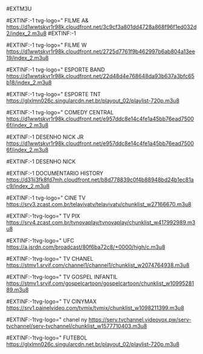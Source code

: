 #EXTM3U


#EXTINF:-1
tvg-logo="
FILME A&
https://d1wwtskvr1r98k.cloudfront.net/3c9cf3a801dd4728a868f96f1ed032d2/index_2.m3u8
#EXTINF:-1

#EXTINF:-1
tvg-logo=" FILME W
https://d1wwtskvr1r98k.cloudfront.net/2725d7761f9b462997b6ab804a13ee19/index_2.m3u8

#EXTINF:-1
tvg-logo="
ESPORTE BAND
https://d1wwtskvr1r98k.cloudfront.net/22d48d4e768648da93b637a3bfc65b18/index_2.m3u8

#EXTINF:-1
tvg-logo="
ESPORTE TNT 
https://glxlmn026c.singularcdn.net.br/playout_02/playlist-720p.m3u8

#EXTINF:-1
tvg-logo="
COMEDY CENTRAL
https://d1wwtskvr1r98k.cloudfront.net/e957ddc8e14c4fe1a45bb76ead75006f/index_2.m3u8

#EXTINF:-1
DESENHO NICK JR
https://d1wwtskvr1r98k.cloudfront.net/e957ddc8e14c4fe1a45bb76ead75006f/index_2.m3u8

#EXTINF:-1
DESENHO NICK

#EXTINF:-1
DOCUMENTARIO HISTORY
https://d31ii3fk8fd7mh.cloudfront.net/b8d778839c0f4b88948bd24b1ec81ac9/index_2.m3u8

#EXTINF:-1 tvg-logo="
CINE TV 
https://srv3.zcast.com.br/telavivatv/telavivatv/chunklist_w27166670.m3u8

#EXTINF:-1tvg-logo="
TV PIX
https://srv4.zcast.com.br/tvnovaplay/tvnovaplay/chunklist_w417992989.m3u8

#EXTINF:-1tvg-logo="
UFC
https://a.jsrdn.com/broadcast/80f6ba72c8/+0000/high/c.m3u8

#EXTINF:-1tvg-logo="
TV CHANEL
https://stmv1.srvif.com/channel1/channel1/chunklist_w2074764938.m3u8

#EXTINF:-1tvg-logo="
TV GOSPEL INFANTIL
https://stmv1.srvif.com/gospelcartoon/gospelcartoon/chunklist_w1099528189.m3u8

#EXTINF:-1tvg-logo="
TV CINYMAX
https://srv1.painelvideo.com/tvmix/tvmix/chunklist_w1098211399.m3u8

#EXTINF:-1tvg-logo="
chanel ny
https://serv.tvchannel.videovox.pw/serv-tvchannel/serv-tvchannel/chunklist_w1577710403.m3u8

#EXTINF:-1tvg-logo="
FUTEBOL 
https://glxlmn026c.singularcdn.net.br/playout_02/playlist-720p.m3u8








